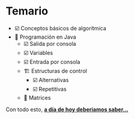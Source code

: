 # Temario

- ☑️ Conceptos básicos de algorítmica
- 🔲 Programación en Java
  - ☑️ Salida por consola
  - ☑️ Variables
  - ☑️ Entrada por consola
  - 🏗️ Estructuras de control
    - ☑️ Alternativas
    - ☑️ Repetitivas
  - 🔲 Matrices

Con todo esto, **[a día de hoy deberíamos saber...](aDiaDeHoy.md)**

